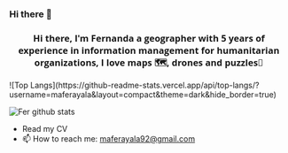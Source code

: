 ### Hi there 👋

<h3 align="center" style = "font-family:Open Sans;font-weight: bold;">
Hi there, I'm Fernanda a geographer with 5 years of experience in information management for humanitarian organizations, I love maps 🗺️, drones and puzzles🧩
</h3>
![Top Langs](https://github-readme-stats.vercel.app/api/top-langs/?username=maferayala&layout=compact&theme=dark&hide_border=true)

![Fer github stats](https://github-readme-stats.vercel.app/api?username=maferayala&show_icons=true&hide_border=true&theme=dark)
- Read my CV
- 📫 How to reach me: <a href='https://mail.google.com/mail/?view=cm&fs=1&to=maferayala92@gmail.com'>maferayala92@gmail.com</a>

<!--- 🔭 I’m currently working on ...
<!--- 🌱 I’m currently learning ...<!>e

